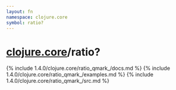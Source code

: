 ```yaml
---
layout: fn
namespace: clojure.core
symbol: ratio?
---
```


# [clojure.core](../)/ratio?

{% include 1.4.0/clojure.core/ratio_qmark_/docs.md %}
{% include 1.4.0/clojure.core/ratio_qmark_/examples.md %}
{% include 1.4.0/clojure.core/ratio_qmark_/src.md %}

